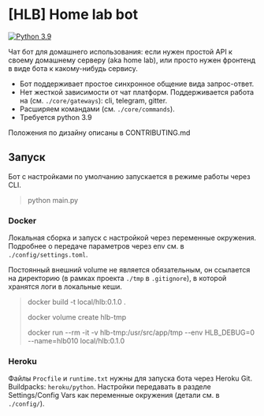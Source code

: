 # [HLB] Home lab bot

[![Python 3.9](https://img.shields.io/badge/python-3.9-blue.svg)](https://www.python.org/downloads/release/python-390/)

Чат бот для домашнего использования: если нужен простой API к своему домашнему серверу (aka home lab),
или просто нужен фронтенд в виде бота к какому-нибудь сервису.

* Бот поддерживает простое синхронное общение вида запрос-ответ.
* Нет жесткой зависимости от чат платформ. Поддерживается работа на (см. `./core/gateways`): cli, telegram, gitter.
* Расширяем командами (см. `./core/commands`).
* Требуется python 3.9

Положения по дизайну описаны в CONTRIBUTING.md

## Запуск

Бот с настройками по умолчанию запускается в режиме работы через CLI.

> python main.py

### Docker

Локальная сборка и запуск с настройкой через переменные окружения.
Подробнее о передаче параметров через env см. в `./config/settings.toml`.

Постоянный внешний volume не является обязательным, он ссылается на директорию (в рамках проекта `./tmp` в `.gitignore`),
в которой хранятся логи в локальные кеши.

> docker build -t local/hlb:0.1.0 .
>
> docker volume create hlb-tmp
>
> docker run --rm -it -v hlb-tmp:/usr/src/app/tmp --env HLB_DEBUG=0 --name=hlb010 local/hlb:0.1.0

### Heroku

Файлы `Procfile` и `runtime.txt` нужны для запуска бота через Heroku Git.
Buildpacks: `heroku/python`. Настройки передавать в разделе Settings/Config Vars как переменные окружения (детали см. в `./config/`).
